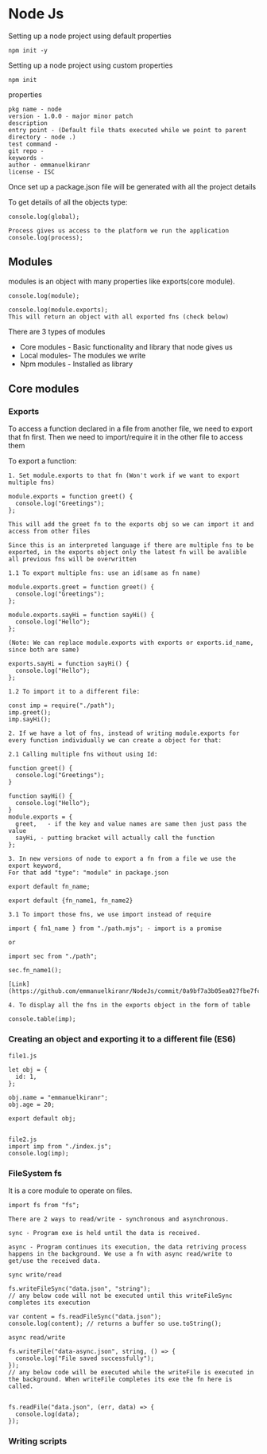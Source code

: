 # Node Js

Setting up a node project using default properties

`npm init -y`

Setting up a node project using custom properties

`npm init`

properties

```
pkg name - node
version - 1.0.0 - major minor patch
description
entry point - (Default file thats executed while we point to parent directory - node .)
test command -
git repo -
keywords -
author - emmanuelkiranr
license - ISC
```

Once set up a package.json file will be generated with all the project details

To get details of all the objects type:

```
console.log(global);

Process gives us access to the platform we run the application
console.log(process);
```

## Modules

modules is an object with many properties like exports(core module).

```
console.log(module);

console.log(module.exports);
This will return an object with all exported fns (check below)

```

There are 3 types of modules

- Core modules - Basic functionality and library that node gives us
- Local modules- The modules we write
- Npm modules - Installed as library

## Core modules

### Exports

To access a function declared in a file from another file, we need to export that fn first. Then we need to import/require it in the other file to access them

To export a function:

```
1. Set module.exports to that fn (Won't work if we want to export multiple fns)

module.exports = function greet() {
  console.log("Greetings");
};

This will add the greet fn to the exports obj so we can import it and access from other files

Since this is an interpreted language if there are multiple fns to be exported, in the exports object only the latest fn will be avalible all previous fns will be overwritten

1.1 To export multiple fns: use an id(same as fn name)

module.exports.greet = function greet() {
  console.log("Greetings");
};

module.exports.sayHi = function sayHi() {
  console.log("Hello");
};

(Note: We can replace module.exports with exports or exports.id_name, since both are same)

exports.sayHi = function sayHi() {
  console.log("Hello");
};

1.2 To import it to a different file:

const imp = require("./path");
imp.greet();
imp.sayHi();

2. If we have a lot of fns, instead of writing module.exports for every function individually we can create a object for that:

2.1 Calling multiple fns without using Id:

function greet() {
  console.log("Greetings");
}

function sayHi() {
  console.log("Hello");
}
module.exports = {
  greet,   - if the key and value names are same then just pass the value
  sayHi, - putting bracket will actually call the function
};

3. In new versions of node to export a fn from a file we use the export keyword,
For that add "type": "module" in package.json

export default fn_name;

export default {fn_name1, fn_name2}

3.1 To import those fns, we use import instead of require

import { fn1_name } from "./path.mjs"; - import is a promise

or

import sec from "./path";

sec.fn_name1();

[Link](https://github.com/emmanuelkiranr/NodeJs/commit/0a9bf7a3b05ea027fbe7fc0dd2cd7955c8d08d61)

4. To display all the fns in the exports object in the form of table

console.table(imp);

```

### Creating an object and exporting it to a different file (ES6)

```
file1.js

let obj = {
  id: 1,
};

obj.name = "emmanuelkiranr";
obj.age = 20;

export default obj;


file2.js
import imp from "./index.js";
console.log(imp);

```

### FileSystem fs

It is a core module to operate on files.

```
import fs from "fs";

There are 2 ways to read/write - synchronous and asynchronous.

sync - Program exe is held until the data is received.

async - Program continues its execution, the data retriving process happens in the background. We use a fn with async read/write to get/use the received data.

sync write/read

fs.writeFileSync("data.json", "string");
// any below code will not be executed until this writeFileSync completes its execution

var content = fs.readFileSync("data.json");
console.log(content); // returns a buffer so use.toString();

async read/write

fs.writeFile("data-async.json", string, () => {
  console.log("File saved successfully");
});
// any below code will be executed while the writeFile is executed in the background. When writeFile completes its exe the fn here is called.


fs.readFile("data.json", (err, data) => {
  console.log(data);
});

```

### Writing scripts
